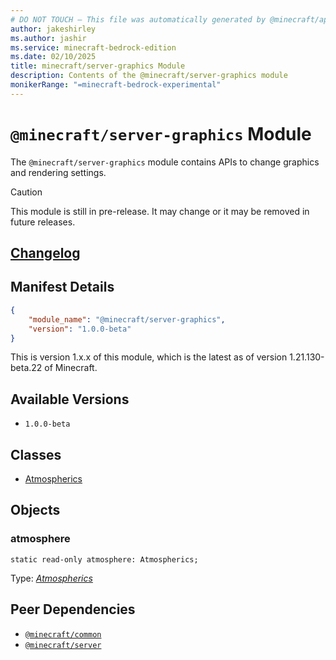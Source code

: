 ```yaml
---
# DO NOT TOUCH — This file was automatically generated by @minecraft/api-docs-generator, to report problems file an issue at https://github.com/Mojang/minecraft-scripting-libraries
author: jakeshirley
ms.author: jashir
ms.service: minecraft-bedrock-edition
ms.date: 02/10/2025
title: minecraft/server-graphics Module
description: Contents of the @minecraft/server-graphics module
monikerRange: "=minecraft-bedrock-experimental"
---
```

# `@minecraft/server-graphics` Module

The `@minecraft/server-graphics` module contains APIs to change graphics and rendering settings.

> [!CAUTION]
> This module is still in pre-release.  It may change or it may be removed in future releases.

## [Changelog](changelog.md)

## Manifest Details
```json
{
    "module_name": "@minecraft/server-graphics",
    "version": "1.0.0-beta"
}
```
This is version 1.x.x of this module, which is the latest as of version 1.21.130-beta.22 of Minecraft.

## Available Versions
- `1.0.0-beta`

## Classes
- [Atmospherics](Atmospherics.md)

## Objects
  
### **atmosphere**
`static read-only atmosphere: Atmospherics;`

Type: [*Atmospherics*](Atmospherics.md)

## Peer Dependencies
- [`@minecraft/common`](../../../scriptapi/minecraft/common/minecraft-common.md)
- [`@minecraft/server`](../../../scriptapi/minecraft/server/minecraft-server.md)
